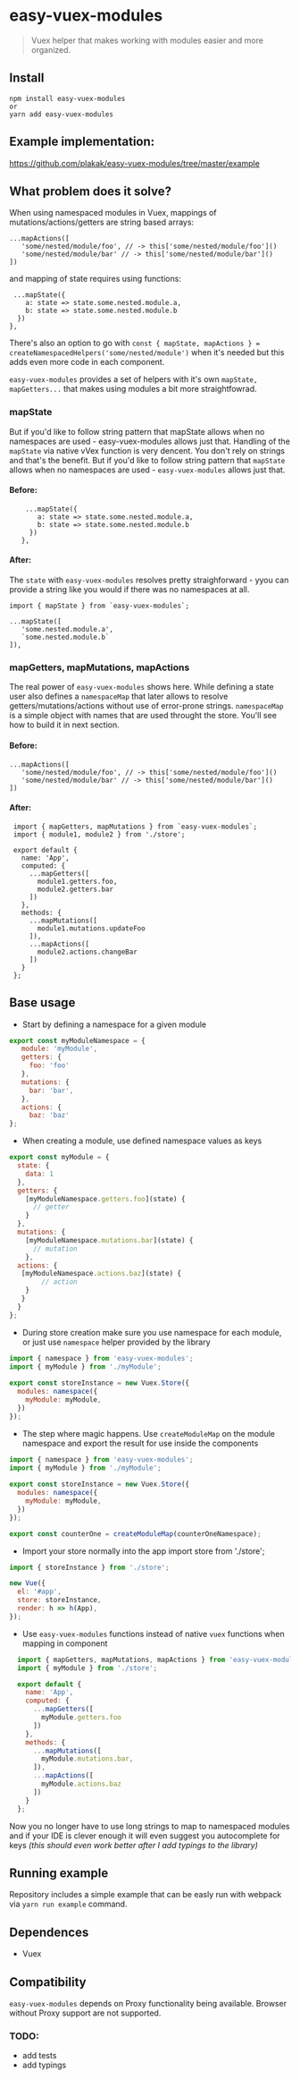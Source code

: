 # easy-vuex-modules

> Vuex helper that makes working with modules easier and more organized.

## Install

```
npm install easy-vuex-modules
or
yarn add easy-vuex-modules
```

## Example implementation:
https://github.com/plakak/easy-vuex-modules/tree/master/example

## What problem does it solve?
When using namespaced modules in Vuex, mappings of mutations/actions/getters are string based arrays:
 ```
...mapActions([
    'some/nested/module/foo', // -> this['some/nested/module/foo']()
    'some/nested/module/bar' // -> this['some/nested/module/bar']()
])
```

and mapping of state requires using functions:
```
 ...mapState({
    a: state => state.some.nested.module.a,
    b: state => state.some.nested.module.b
  })
},
```

There's also an option to go with
```const { mapState, mapActions } = createNamespacedHelpers('some/nested/module')``` when it's needed but this 
adds even more code in each component.

`easy-vuex-modules` provides a set of helpers with it's own `mapState, mapGetters...` that makes using modules a bit more
straightfowrad.  


### mapState
But if you'd like to follow string pattern that mapState allows when no namespaces are used - easy-vuex-modules allows just that.
Handling of the `mapState` via native vVex function is very dencent. You don't rely on strings and that's the benefit. But if you'd like to follow string pattern that `mapState` allows when no namespaces are used - `easy-vuex-modules` allows just that.
#### Before: 
```
    ...mapState({
       a: state => state.some.nested.module.a,
       b: state => state.some.nested.module.b
     })
   },
```

#### After:
The `state` with `easy-vuex-modules` resolves pretty straighforward - yyou can provide a string like you would if there was no namespaces at all.
 ```
import { mapState } from `easy-vuex-modules`;

...mapState([
    'some.nested.module.a',
    `some.nested.module.b`
]),
```

### mapGetters, mapMutations, mapActions
The real power of `easy-vuex-modules` shows here. While defining a state user also defines a `namespaceMap` that later allows 
to resolve getters/mutations/actions without use of error-prone strings. `namespaceMap` is a simple object with names that are used throught the store. You'll see how to build it in next section.

#### Before:
 ```
...mapActions([
    'some/nested/module/foo', // -> this['some/nested/module/foo']()
    'some/nested/module/bar' // -> this['some/nested/module/bar']()
])
```

#### After:
 ```
  import { mapGetters, mapMutations } from `easy-vuex-modules`;
  import { module1, module2 } from './store';

  export default {
    name: 'App',
    computed: {
      ...mapGetters([
        module1.getters.foo,
        module2.getters.bar
      ])
    },
    methods: {
      ...mapMutations([
        module1.mutations.updateFoo
      ]),
      ...mapActions([
        module2.actions.changeBar
      ])
    }
  };
```
 

## Base usage
- Start by defining a namespace for a given module
```javascript
export const myModuleNamespace = {
   module: 'myModule',
   getters: {
     foo: 'foo'
   },
   mutations: {
     bar: 'bar',
   },
   actions: {
     baz: 'baz'
};
```

- When creating a module, use defined namespace values as keys
```javascript
export const myModule = {
  state: {
    data: 1
  },
  getters: {
    [myModuleNamespace.getters.foo](state) {
      // getter
    }
  },
  mutations: {
    [myModuleNamespace.mutations.bar](state) {
      // mutation
    },
  actions: {
   [myModuleNamespace.actions.baz](state) {
        // action
    }
   }
  }
};
```
- During store creation make sure you use namespace for each module, or just use `namespace` helper provided by the library
```javascript
import { namespace } from 'easy-vuex-modules';
import { myModule } from './myModule';
 
export const storeInstance = new Vuex.Store({
  modules: namespace({
    myModule: myModule,
  })
});
```
- The step where magic happens. Use `createModuleMap` on the module namespace and export the result for use inside the components

```javascript
import { namespace } from 'easy-vuex-modules';
import { myModule } from './myModule';
 
export const storeInstance = new Vuex.Store({
  modules: namespace({
    myModule: myModule,
  })
});

export const counterOne = createModuleMap(counterOneNamespace);
```
- Import your store normally into the app
import store from './store';

```javascript
import { storeInstance } from './store';

new Vue({
  el: '#app',
  store: storeInstance,
  render: h => h(App),
});
```
- Use `easy-vuex-modules` functions instead of native `vuex` functions when mapping in component

```javascript
  import { mapGetters, mapMutations, mapActions } from 'easy-vuex-modules';
  import { myModule } from './store';

  export default {
    name: 'App',
    computed: {
      ...mapGetters([
        myModule.getters.foo
      ])
    },
    methods: {
      ...mapMutations([
        myModule.mutations.bar,
      ]),
      ...mapActions([
        myModule.actions.baz      
      ])      
    }
  };
```

Now you no longer have to use long strings to map to namespaced modules and if your IDE is clever enough it will even suggest you autocomplete for keys *(this should even work better after I add typings to the library)*

## Running example
Repository includes a simple example that can be easly run with webpack via `yarn run example` command.

## Dependences 
- Vuex

## Compatibility
`easy-vuex-modules` depends on Proxy functionality being available. Browser without Proxy support are not supported.

### TODO:
- add tests
- add typings
